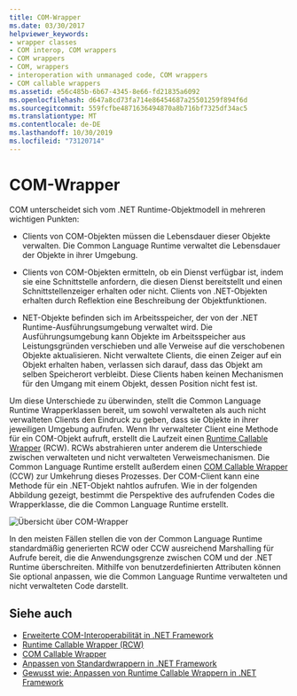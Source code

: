```yaml
---
title: COM-Wrapper
ms.date: 03/30/2017
helpviewer_keywords:
- wrapper classes
- COM interop, COM wrappers
- COM wrappers
- COM, wrappers
- interoperation with unmanaged code, COM wrappers
- COM callable wrappers
ms.assetid: e56c485b-6b67-4345-8e66-fd21835a6092
ms.openlocfilehash: d647a8cd73fa714e86454687a25501259f894f6d
ms.sourcegitcommit: 559fcfbe4871636494870a8b716bf7325df34ac5
ms.translationtype: MT
ms.contentlocale: de-DE
ms.lasthandoff: 10/30/2019
ms.locfileid: "73120714"
---
```

# <a name="com-wrappers"></a>COM-Wrapper
COM unterscheidet sich vom .NET Runtime-Objektmodell in mehreren wichtigen Punkten:  
  
- Clients von COM-Objekten müssen die Lebensdauer dieser Objekte verwalten. Die Common Language Runtime verwaltet die Lebensdauer der Objekte in ihrer Umgebung.  
  
- Clients von COM-Objekten ermitteln, ob ein Dienst verfügbar ist, indem sie eine Schnittstelle anfordern, die diesen Dienst bereitstellt und einen Schnittstellenzeiger erhalten oder nicht. Clients von .NET-Objekten erhalten durch Reflektion eine Beschreibung der Objektfunktionen.  
  
- NET-Objekte befinden sich im Arbeitsspeicher, der von der .NET Runtime-Ausführungsumgebung verwaltet wird. Die Ausführungsumgebung kann Objekte im Arbeitsspeicher aus Leistungsgründen verschieben und alle Verweise auf die verschobenen Objekte aktualisieren. Nicht verwaltete Clients, die einen Zeiger auf ein Objekt erhalten haben, verlassen sich darauf, dass das Objekt am selben Speicherort verbleibt. Diese Clients haben keinen Mechanismen für den Umgang mit einem Objekt, dessen Position nicht fest ist.  
  
 Um diese Unterschiede zu überwinden, stellt die Common Language Runtime Wrapperklassen bereit, um sowohl verwalteten als auch nicht verwalteten Clients den Eindruck zu geben, dass sie Objekte in ihrer jeweiligen Umgebung aufrufen. Wenn Ihr verwalteter Client eine Methode für ein COM-Objekt aufruft, erstellt die Laufzeit einen [Runtime Callable Wrapper](runtime-callable-wrapper.md) (RCW). RCWs abstrahieren unter anderem die Unterschiede zwischen verwalteten und nicht verwalteten Verweismechanismen. Die Common Language Runtime erstellt außerdem einen [COM Callable Wrapper](com-callable-wrapper.md) (CCW) zur Umkehrung dieses Prozesses. Der COM-Client kann eine Methode für ein .NET-Objekt nahtlos aufrufen. Wie in der folgenden Abbildung gezeigt, bestimmt die Perspektive des aufrufenden Codes die Wrapperklasse, die die Common Language Runtime erstellt.  
  
 ![Übersicht über COM-Wrapper](./media/com-wrappers/bidirectional-com-overview.gif)  
  
 In den meisten Fällen stellen die von der Common Language Runtime standardmäßig generierten RCW oder CCW ausreichend Marshalling für Aufrufe bereit, die die Anwendungsgrenze zwischen COM und der .NET Runtime überschreiten. Mithilfe von benutzerdefinierten Attributen können Sie optional anpassen, wie die Common Language Runtime verwalteten und nicht verwalteten Code darstellt.  
  
## <a name="see-also"></a>Siehe auch

- [Erweiterte COM-Interoperabilität in .NET Framework](https://docs.microsoft.com/previous-versions/dotnet/netframework-4.0/bd9cdfyx(v=vs.100))
- [Runtime Callable Wrapper (RCW)](runtime-callable-wrapper.md)
- [COM Callable Wrapper](com-callable-wrapper.md)
- [Anpassen von Standardwrappern in .NET Framework](https://docs.microsoft.com/previous-versions/dotnet/netframework-4.0/h7hx9abd(v=vs.100))
- [Gewusst wie: Anpassen von Runtime Callable Wrappern in .NET Framework](https://docs.microsoft.com/previous-versions/dotnet/netframework-4.0/56kh4hy7(v=vs.100))
